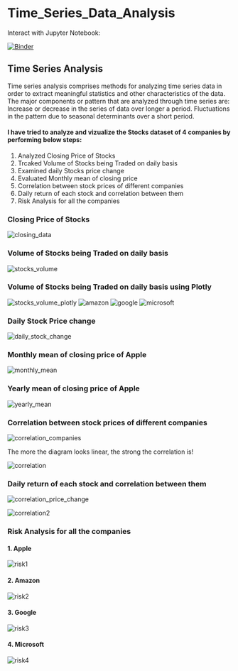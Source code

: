 # Time_Series_Data_Analysis

Interact with Jupyter Notebook:

[![Binder](https://mybinder.org/badge_logo.svg)](https://mybinder.org/v2/gh/trisha751/Time_Series_Data_Analysis.git/HEAD)

## Time Series Analysis
Time series analysis comprises methods for analyzing time series data in order to extract meaningful statistics and other characteristics of the data. The major components or pattern that are analyzed through time series are: Increase or decrease in the series of data over longer a period. Fluctuations in the pattern due to seasonal determinants over a short period.

#### I have tried to analyze and vizualize the Stocks dataset of 4 companies by performing below steps:

1. Analyzed Closing Price of Stocks
2. Trcaked Volume of Stocks being Traded on daily basis
3. Examined daily Stocks price change
4. Evaluated Monthly mean of closing price
5. Correlation between stock prices of different companies
6. Daily return of each stock and correlation between them
7. Risk Analysis for all the companies

### Closing Price of Stocks
![closing_data](https://user-images.githubusercontent.com/30564193/115087301-e7dd5280-9edb-11eb-9959-be2d8a6fc836.png)

### Volume of Stocks being Traded on daily basis
![stocks_volume](https://user-images.githubusercontent.com/30564193/115087494-3f7bbe00-9edc-11eb-97ec-df5ce5986a38.png)

### Volume of Stocks being Traded on daily basis using Plotly
![stocks_volume_plotly](https://user-images.githubusercontent.com/30564193/115087635-7eaa0f00-9edc-11eb-8849-11e03d4f02d5.png)
![amazon](https://user-images.githubusercontent.com/30564193/115087713-b0bb7100-9edc-11eb-9ef9-104a1bb9e73e.png)
![google](https://user-images.githubusercontent.com/30564193/115087719-b3b66180-9edc-11eb-98f7-038b996eb9fb.png)
![microsoft](https://user-images.githubusercontent.com/30564193/115087723-b618bb80-9edc-11eb-93b3-c25b66a01ca7.png)

### Daily Stock Price change
![daily_stock_change](https://user-images.githubusercontent.com/30564193/115087859-0abc3680-9edd-11eb-9be4-13c7dece9c7e.png)

### Monthly mean of closing price of Apple
![monthly_mean](https://user-images.githubusercontent.com/30564193/115087952-350df400-9edd-11eb-96b7-7a5caf52e5bc.png)

### Yearly mean of closing price of Apple
![yearly_mean](https://user-images.githubusercontent.com/30564193/115088147-8fa75000-9edd-11eb-89c0-dfc2052482fd.png)

### Correlation between stock prices of different companies
![correlation_companies](https://user-images.githubusercontent.com/30564193/115088308-e3b23480-9edd-11eb-9be7-4d0bb912e712.png)

The more the diagram looks linear, the strong the correlation is!

![correlation](https://user-images.githubusercontent.com/30564193/115088430-2247ef00-9ede-11eb-9d0a-11bdedf6c4bf.png)

### Daily return of each stock and correlation between them
![correlation_price_change](https://user-images.githubusercontent.com/30564193/115088532-591e0500-9ede-11eb-9403-eb24f3a55466.png)

![correlation2](https://user-images.githubusercontent.com/30564193/115088609-87034980-9ede-11eb-8a29-f7bf515de6c3.png)

### Risk Analysis for all the companies
#### 1. Apple
![risk1](https://user-images.githubusercontent.com/30564193/115088667-b023da00-9ede-11eb-85e3-d3482b074dd7.png)

#### 2. Amazon
![risk2](https://user-images.githubusercontent.com/30564193/115088738-dd708800-9ede-11eb-9e17-4b74f0c3fa3f.png)

#### 3. Google
![risk3](https://user-images.githubusercontent.com/30564193/115088797-fc6f1a00-9ede-11eb-9f9e-ed4c16913957.png)

#### 4. Microsoft
![risk4](https://user-images.githubusercontent.com/30564193/115088853-16106180-9edf-11eb-85ff-188c100b7707.png)

